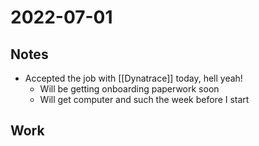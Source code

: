 # 2022-07-01
## Notes
- Accepted the job with [[Dynatrace]] today, hell yeah!
	- Will be getting onboarding paperwork soon
	- Will get computer and such the week before I start
## Work
